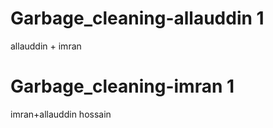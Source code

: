 
# Garbage_cleaning-allauddin 1
 
 allauddin + imran

# Garbage_cleaning-imran 1


 imran+allauddin hossain





